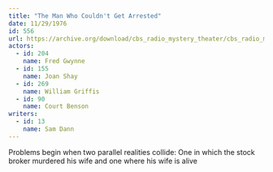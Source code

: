 ```yaml
---
title: "The Man Who Couldn't Get Arrested"
date: 11/29/1976
id: 556
url: https://archive.org/download/cbs_radio_mystery_theater/cbs_radio_mystery_theater-0551-0600.zip/cbs_radio_mystery_theater-0551-0600%2Fcbsrmt_0556_the_man_who_couldnt_get_arrested.mp3
actors:  
  - id: 204
    name: Fred Gwynne  
  - id: 155
    name: Joan Shay  
  - id: 269
    name: William Griffis  
  - id: 90
    name: Court Benson
writers:  
  - id: 13
    name: Sam Dann
---
```

Problems begin when two parallel realities collide: One in which the stock broker murdered his wife and one where his wife is alive